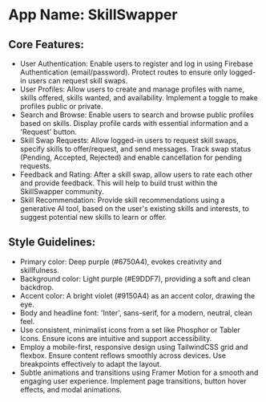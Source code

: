 # **App Name**: SkillSwapper

## Core Features:

- User Authentication: Enable users to register and log in using Firebase Authentication (email/password). Protect routes to ensure only logged-in users can request skill swaps.
- User Profiles: Allow users to create and manage profiles with name, skills offered, skills wanted, and availability. Implement a toggle to make profiles public or private.
- Search and Browse: Enable users to search and browse public profiles based on skills. Display profile cards with essential information and a 'Request' button.
- Skill Swap Requests: Allow logged-in users to request skill swaps, specify skills to offer/request, and send messages. Track swap status (Pending, Accepted, Rejected) and enable cancellation for pending requests.
- Feedback and Rating: After a skill swap, allow users to rate each other and provide feedback. This will help to build trust within the SkillSwapper community.
- Skill Recommendation: Provide skill recommendations using a generative AI tool, based on the user's existing skills and interests, to suggest potential new skills to learn or offer.

## Style Guidelines:

- Primary color: Deep purple (#6750A4), evokes creativity and skillfulness. 
- Background color: Light purple (#E9DDF7), providing a soft and clean backdrop. 
- Accent color: A bright violet (#9150A4) as an accent color, drawing the eye.
- Body and headline font: 'Inter', sans-serif, for a modern, neutral, clean feel. 
- Use consistent, minimalist icons from a set like Phosphor or Tabler Icons. Ensure icons are intuitive and support accessibility. 
- Employ a mobile-first, responsive design using TailwindCSS grid and flexbox. Ensure content reflows smoothly across devices. Use breakpoints effectively to adapt the layout. 
- Subtle animations and transitions using Framer Motion for a smooth and engaging user experience. Implement page transitions, button hover effects, and modal animations.